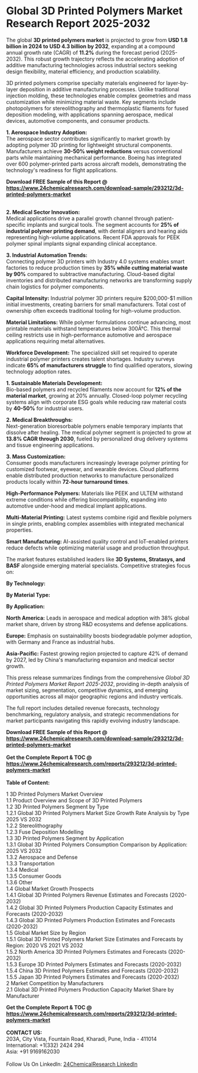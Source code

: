 <h1>Global 3D Printed Polymers Market Research Report 2025-2032</h1><p>The global <strong>3D printed polymers market</strong> is projected to grow from <strong>USD 1.8 billion in 2024 to USD 4.3 billion by 2032</strong>, expanding at a compound annual growth rate (CAGR) of <strong>11.2%</strong> during the forecast period (2025-2032). This robust growth trajectory reflects the accelerating adoption of additive manufacturing technologies across industrial sectors seeking design flexibility, material efficiency, and production scalability.</p><p>3D printed polymers comprise specialty materials engineered for layer-by-layer deposition in additive manufacturing processes. Unlike traditional injection molding, these technologies enable complex geometries and mass customization while minimizing material waste. Key segments include photopolymers for stereolithography and thermoplastic filaments for fused deposition modeling, with applications spanning aerospace, medical devices, automotive components, and consumer products.</p><p><strong>1. Aerospace Industry Adoption:</strong><br>
The aerospace sector contributes significantly to market growth by adopting polymer 3D printing for lightweight structural components. Manufacturers achieve <strong>30-50% weight reductions</strong> versus conventional parts while maintaining mechanical performance. Boeing has integrated over 600 polymer-printed parts across aircraft models, demonstrating the technology's readiness for flight applications.</p><div><b>Download FREE Sample of this Report @ 
            <a href="https://www.24chemicalresearch.com/download-sample/293212/3d-printed-polymers-market">
            https://www.24chemicalresearch.com/download-sample/293212/3d-printed-polymers-market</a></b></div><br><p><strong>2. Medical Sector Innovation:</strong><br>
Medical applications drive a parallel growth channel through patient-specific implants and surgical tools. The segment accounts for <strong>25% of industrial polymer printing demand</strong>, with dental aligners and hearing aids representing high-volume applications. Recent FDA approvals for PEEK polymer spinal implants signal expanding clinical acceptance.</p><p><strong>3. Industrial Automation Trends:</strong><br>
Connecting polymer 3D printers with Industry 4.0 systems enables smart factories to reduce production times by <strong>35% while cutting material waste by 90%</strong> compared to subtractive manufacturing. Cloud-based digital inventories and distributed manufacturing networks are transforming supply chain logistics for polymer components.</p><p><strong>Capital Intensity:</strong> Industrial polymer 3D printers require $200,000-$1 million initial investments, creating barriers for small manufacturers. Total cost of ownership often exceeds traditional tooling for high-volume production.</p><p><strong>Material Limitations:</strong> While polymer formulations continue advancing, most printable materials withstand temperatures below 300Â°C. This thermal ceiling restricts use in high-performance automotive and aerospace applications requiring metal alternatives.</p><p><strong>Workforce Development:</strong> The specialized skill set required to operate industrial polymer printers creates talent shortages. Industry surveys indicate <strong>65% of manufacturers struggle</strong> to find qualified operators, slowing technology adoption rates.</p><p><strong>1. Sustainable Materials Development:</strong><br>
Bio-based polymers and recycled filaments now account for <strong>12% of the material market</strong>, growing at 20% annually. Closed-loop polymer recycling systems align with corporate ESG goals while reducing raw material costs by <strong>40-50%</strong> for industrial users.</p><p><strong>2. Medical Breakthroughs:</strong><br>
Next-generation bioresorbable polymers enable temporary implants that dissolve after healing. The medical polymer segment is projected to grow at <strong>13.8% CAGR through 2030</strong>, fueled by personalized drug delivery systems and tissue engineering applications.</p><p><strong>3. Mass Customization:</strong><br>
Consumer goods manufacturers increasingly leverage polymer printing for customized footwear, eyewear, and wearable devices. Cloud platforms enable distributed production networks to manufacture personalized products locally within <strong>72-hour turnaround times</strong>.</p><p><strong>High-Performance Polymers:</strong> Materials like PEEK and ULTEM withstand extreme conditions while offering biocompatibility, expanding into automotive under-hood and medical implant applications.</p><p><strong>Multi-Material Printing:</strong> Latest systems combine rigid and flexible polymers in single prints, enabling complex assemblies with integrated mechanical properties.</p><p><strong>Smart Manufacturing:</strong> AI-assisted quality control and IoT-enabled printers reduce defects while optimizing material usage and production throughput.</p><p>The market features established leaders like <strong>3D Systems, Stratasys, and BASF</strong> alongside emerging material specialists. Competitive strategies focus on:</p><p><strong>By Technology:</strong></p><p><strong>By Material Type:</strong></p><p><strong>By Application:</strong></p><p><strong>North America:</strong> Leads in aerospace and medical adoption with 38% global market share, driven by strong R&amp;D ecosystems and defense applications.</p><p><strong>Europe:</strong> Emphasis on sustainability boosts biodegradable polymer adoption, with Germany and France as industrial hubs.</p><p><strong>Asia-Pacific:</strong> Fastest growing region projected to capture 42% of demand by 2027, led by China's manufacturing expansion and medical sector growth.</p><p>This press release summarizes findings from the comprehensive <em>Global 3D Printed Polymers Market Report 2025-2032</em>, providing in-depth analysis of market sizing, segmentation, competitive dynamics, and emerging opportunities across all major geographic regions and industry verticals.</p><p>The full report includes detailed revenue forecasts, technology benchmarking, regulatory analysis, and strategic recommendations for market participants navigating this rapidly evolving industry landscape.</p><div><b>Download FREE Sample of this Report @ 
            <a href="https://www.24chemicalresearch.com/download-sample/293212/3d-printed-polymers-market">
            https://www.24chemicalresearch.com/download-sample/293212/3d-printed-polymers-market</a></b></div><br><div><b>Get the Complete Report & TOC @ 
            <a href="https://www.24chemicalresearch.com/reports/293212/3d-printed-polymers-market">
            https://www.24chemicalresearch.com/reports/293212/3d-printed-polymers-market</a></b></div><br>
            <b>Table of Content:</b><p>1 3D Printed Polymers Market Overview<br />
    1.1 Product Overview and Scope of 3D Printed Polymers<br />
    1.2 3D Printed Polymers Segment by Type<br />
        1.2.1 Global 3D Printed Polymers Market Size Growth Rate Analysis by Type 2025 VS 2032<br />
        1.2.2 Stereolithography<br />
        1.2.3 Fuse Deposition Modelling<br />
    1.3 3D Printed Polymers Segment by Application<br />
        1.3.1 Global 3D Printed Polymers Consumption Comparison by Application: 2025 VS 2032<br />
        1.3.2 Aerospace and Defense<br />
        1.3.3 Transportation<br />
        1.3.4 Medical<br />
        1.3.5 Consumer Goods<br />
        1.3.6 Other<br />
    1.4 Global Market Growth Prospects<br />
        1.4.1 Global 3D Printed Polymers Revenue Estimates and Forecasts (2020-2032)<br />
        1.4.2 Global 3D Printed Polymers Production Capacity Estimates and Forecasts (2020-2032)<br />
        1.4.3 Global 3D Printed Polymers Production Estimates and Forecasts (2020-2032)<br />
    1.5 Global Market Size by Region<br />
        1.5.1 Global 3D Printed Polymers Market Size Estimates and Forecasts by Region: 2020 VS 2021 VS 2032<br />
        1.5.2 North America 3D Printed Polymers Estimates and Forecasts (2020-2032)<br />
        1.5.3 Europe 3D Printed Polymers Estimates and Forecasts (2020-2032)<br />
        1.5.4 China 3D Printed Polymers Estimates and Forecasts (2020-2032)<br />
        1.5.5 Japan 3D Printed Polymers Estimates and Forecasts (2020-2032)<br />
2 Market Competition by Manufacturers<br />
    2.1 Global 3D Printed Polymers Production Capacity Market Share by Manufacturer</p><div><b>Get the Complete Report & TOC @ 
            <a href="https://www.24chemicalresearch.com/reports/293212/3d-printed-polymers-market">
            https://www.24chemicalresearch.com/reports/293212/3d-printed-polymers-market</a></b></div><br><b>CONTACT US:</b><br>
            203A, City Vista, Fountain Road, Kharadi, Pune, India - 411014<br>
            International: +1(332) 2424 294<br>
            Asia: +91 9169162030 <br><br>
            Follow Us On LinkedIn: <a href="https://www.linkedin.com/company/24chemicalresearch/">24ChemicalResearch LinkedIn</a>
